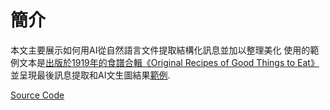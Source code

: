 # 簡介

本文主要展示如何用AI從自然語言文件提取結構化訊息並加以整理美化
使用的範例文本是[出版於1919年的食譜合輯《Original Recipes of Good Things to Eat》](<https://ia601303.us.archive.org/34/items/originalrecipeso00orde/originalrecipeso00orde.pdf>)
並呈現最後訊息提取和AI文生圖結果[範例](https://yytsui.github.io/notes/gen_recipes_markdown/r117).

[Source Code](https://github.com/yytsui/AIInfoExtractionExample)
